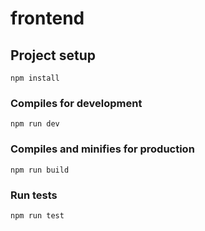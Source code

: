 # frontend

## Project setup
```
npm install
```

### Compiles for development
```
npm run dev
```

### Compiles and minifies for production
```
npm run build
```

### Run tests
```
npm run test
```
